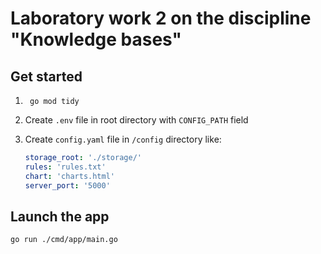 # Laboratory work 2 on the discipline "Knowledge bases"

## Get started

1. ```shell
    go mod tidy
    ```

2. Create `.env` file in root directory with `CONFIG_PATH` field
3. Create `config.yaml` file in `/config` directory like:

    ```yaml
    storage_root: './storage/'
    rules: 'rules.txt'
    chart: 'charts.html'
    server_port: '5000'
    ```

## Launch the app

```shell
go run ./cmd/app/main.go
```
